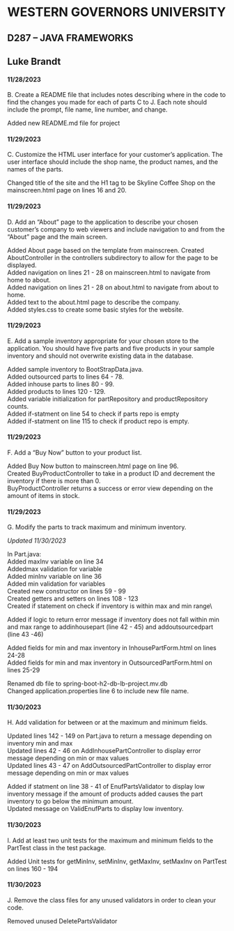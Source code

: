 # WESTERN GOVERNORS UNIVERSITY 
## D287 – JAVA FRAMEWORKS
Luke Brandt
---
#### 11/28/2023
B. Create a README file that includes notes describing where in the code to find the changes you made for each of parts C to J. Each note should include the prompt, file name, line number, and change.

Added new README.md file for project

#### 11/29/2023
C. Customize the HTML user interface for your customer’s application. The user interface should include the shop name, the product names, and the names of the parts.

Changed title of the site and the H1 tag to be Skyline Coffee Shop on the mainscreen.html page on lines 16 and 20.

#### 11/29/2023
D.  Add an “About” page to the application to describe your chosen customer’s company to web viewers and include navigation to and from the “About” page and the main screen.

Added About page based on the template from mainscreen.
Created AboutController in the controllers subdirectory to allow for the page to be displayed.\
Added navigation on lines 21 - 28 on mainscreen.html to navigate from home to about.\
Added navigation on lines 21 - 28 on about.html to navigate from about to home.\
Added text to the about.html page to describe the company.\
Added styles.css to create some basic styles for the website.

#### 11/29/2023
E. Add a sample inventory appropriate for your chosen store to the application. You should have five parts and five products in your sample inventory and should not overwrite existing data in the database.

Added sample inventory to BootStrapData.java.\
Added outsourced parts to lines 64 - 78.\
Added inhouse parts to lines 80 - 99.\
Added products to lines 120 - 129.\
Added variable initialization for partRepository and productRepository counts.\
Added if-statment on line 54 to check if parts repo is empty\
Added if-statment on line 115 to check if product repo is empty.

#### 11/29/2023
F. Add a “Buy Now” button to your product list.

Added Buy Now button to mainscreen.html page on line 96.\
Created BuyProductController to take in a product ID and decrement the inventory if there is more than 0.\
BuyProductController returns a success or error view depending on the amount of items in stock.

#### 11/29/2023 
G. Modify the parts to track maximum and minimum inventory.

<em>Updated 11/30/2023</em>

In Part.java:\
Added maxInv variable on line 34\
Addedmax validation for variable\
Added minInv variable on line 36\
Added min validation for variables\
Created new constructor on lines 59 - 99\
Created getters and setters on lines 108 - 123\
Created if statement on check if inventory is within max and min range\

Added if logic to return error message if inventory does not fall within min and max range
to addinhousepart (line 42 - 45) and addoutsourcedpart (line 43 -46)

Added fields for min and max inventory in InhousePartForm.html on lines 24-28\
Added fields for min and max inventory in OutsourcedPartForm.html on lines 25-29

Renamed db file to spring-boot-h2-db-lb-project.mv.db\
Changed application.properties line 6 to include new file name.

#### 11/30/2023
H. Add validation for between or at the maximum and minimum fields.

Updated lines 142 - 149 on Part.java to return a message depending on inventory min and max\
Updated lines 42 - 46 on AddInhousePartController to display error message depending on min or max values\
Updated lines 43 - 47 on AddOutsourcedPartController to display error message depending on min or max values

Added if statment on line 38 - 41 of EnufPartsValidator to display low inventory message if the amount of products added causes the 
part inventory to go below the minimum amount.\
Updated message on ValidEnufParts to display low inventory.

#### 11/30/2023
I. Add at least two unit tests for the maximum and minimum fields to the PartTest class in the test package.

Added Unit tests for getMinInv, setMinInv, getMaxInv, setMaxInv on PartTest on lines 160 - 194

#### 11/30/2023
J. Remove the class files for any unused validators in order to clean your code. 

Removed unused DeletePartsValidator

